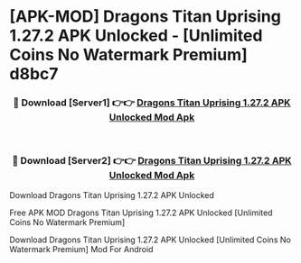 # [APK-MOD] Dragons  Titan Uprising 1.27.2 APK Unlocked - [Unlimited Coins No Watermark Premium] d8bc7



<div align="center">
<h3>🔴 Download [Server1] 👉👉 <a href="https://momento.my/?title=Dragons__Titan_Uprising_1.27.2_APK_Unlocked">Dragons  Titan Uprising 1.27.2 APK Unlocked Mod Apk</a></h3><br>

<h3>🔴 Download [Server2] 👉👉 <a href="https://momento.my/?title=Dragons__Titan_Uprising_1.27.2_APK_Unlocked">Dragons  Titan Uprising 1.27.2 APK Unlocked Mod Apk</a></h3>
</div>



Download Dragons  Titan Uprising 1.27.2 APK Unlocked 

Free APK MOD Dragons  Titan Uprising 1.27.2 APK Unlocked [Unlimited Coins No Watermark Premium]

Download Dragons  Titan Uprising 1.27.2 APK Unlocked [Unlimited Coins No Watermark Premium] Mod For Android
